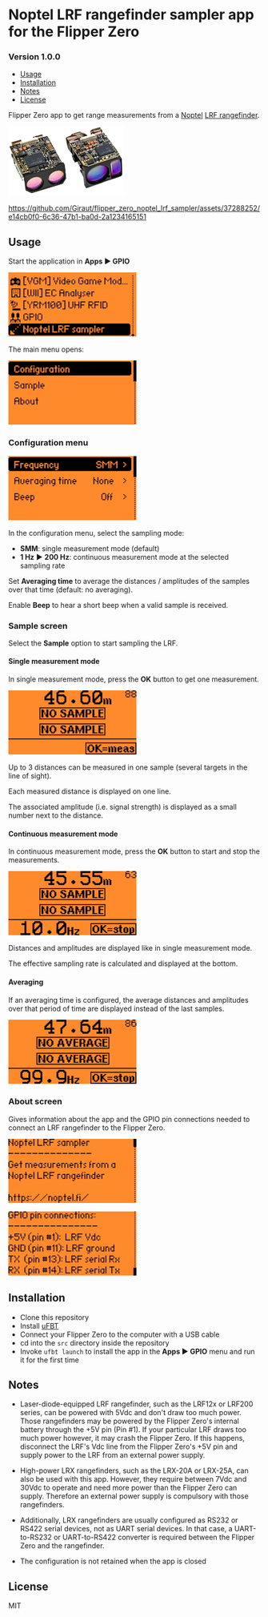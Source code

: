# Noptel LRF rangefinder sampler app for the Flipper Zero
### Version 1.0.0

* [Usage](#Usage)
* [Installation](#Installation)
* [Notes](#Notes)
* [License](#License)

Flipper Zero app to get range measurements from a [Noptel](https://noptel.fi/) [LRF rangefinder](https://noptel.fi/rangefinderhome).

![Noptel rangefinders](images/lrf.png)

https://github.com/Giraut/flipper_zero_noptel_lrf_sampler/assets/37288252/e14cb0f0-6c36-47b1-ba0d-2a1234165151



## Usage

Start the application in **Apps ▶ GPIO**

![Location of the Noptel LRF sampler app in the GPIO menu](images/gpio_menu.png)

The main menu opens:

![Main menu](images/main_menu.png)


### Configuration menu

![Configuration menu](images/configuration_menu.png)

In the configuration menu, select the sampling mode:

- **SMM**: single measurement mode (default)
- **1 Hz** ▶ **200 Hz**: continuous measurement mode at the selected sampling rate

Set **Averaging time** to average the distances / amplitudes of the samples over that time (default: no averaging).

Enable **Beep** to hear a short beep when a valid sample is received.

### Sample screen

Select the **Sample** option to start sampling the LRF.

#### Single measurement mode

In single measurement mode, press the **OK** button to get one measurement.

![Sampling in single measurement mode](images/sample_smm.png)

Up to 3 distances can be measured in one sample (several targets in the line of sight).

Each measured distance is displayed on one line.

The associated amplitude (i.e. signal strength) is displayed as a small number next to the distance.

#### Continuous measurement mode

In continuous measurement mode, press the **OK** button to start and stop the measurements.

![Sampling in continuous measurement mode](images/sample_cmm.png)

Distances and amplitudes are displayed like in single measurement mode.

The effective sampling rate is calculated and displayed at the bottom.

#### Averaging

If an averaging time is configured, the average distances and amplitudes over that period of time are displayed instead of the last samples.

![Sample averaging](images/sample_averaging.png)

### About screen

Gives information about the app and the GPIO pin connections needed to connect an LRF rangefinder to the Flipper Zero.

![App information](images/about.png)

![GPIO pin connections](images/gpio_pin_connections.png)



## Installation

- Clone this repository
- Install [uFBT](https://github.com/flipperdevices/flipperzero-ufbt)
- Connect your Flipper Zero to the computer with a USB cable
- cd into the `src` directory inside the repository
- Invoke `ufbt launch` to install the app in the **Apps ▶ GPIO** menu and run it for the first time



## Notes

- Laser-diode-equipped LRF rangefinder, such as the LRF12x or LRF200 series, can be powered with 5Vdc and don't draw too much power. Those rangefinders may be powered by the Flipper Zero's internal battery through the +5V pin (Pin #1). If your particular LRF draws too much power however, it may crash the Flipper Zero. If this happens, disconnect the LRF's Vdc line from the Flipper Zero's +5V pin and supply power to the LRF from an external power supply.

- High-power LRX rangefinders, such as the LRX-20A or LRX-25A, can also be used with this app. However, they require between 7Vdc and 30Vdc to operate and need more power than the Flipper Zero can supply. Therefore an external power supply is compulsory with those rangefinders.

- Additionally, LRX rangefinders are usually configured as RS232 or RS422 serial devices, not as UART serial devices. In that case, a UART-to-RS232 or UART-to-RS422 converter is required between the Flipper Zero and the rangefinder.

- The configuration is not retained when the app is closed



## License

MIT
